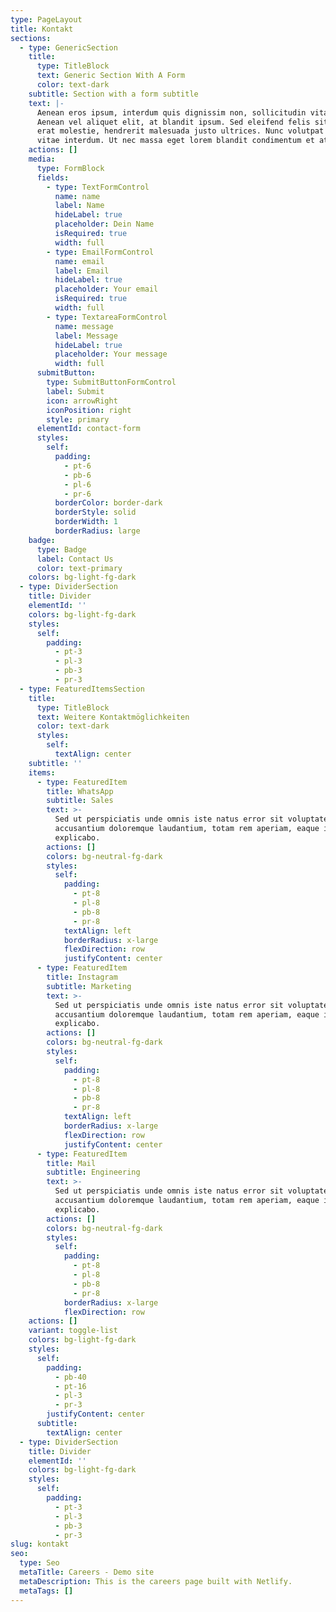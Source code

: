 ```yaml
---
type: PageLayout
title: Kontakt
sections:
  - type: GenericSection
    title:
      type: TitleBlock
      text: Generic Section With A Form
      color: text-dark
    subtitle: Section with a form subtitle
    text: |-
      Aenean eros ipsum, interdum quis dignissim non, sollicitudin vitae nisl.
      Aenean vel aliquet elit, at blandit ipsum. Sed eleifend felis sit amet
      erat molestie, hendrerit malesuada justo ultrices. Nunc volutpat at erat
      vitae interdum. Ut nec massa eget lorem blandit condimentum et at risus.
    actions: []
    media:
      type: FormBlock
      fields:
        - type: TextFormControl
          name: name
          label: Name
          hideLabel: true
          placeholder: Dein Name
          isRequired: true
          width: full
        - type: EmailFormControl
          name: email
          label: Email
          hideLabel: true
          placeholder: Your email
          isRequired: true
          width: full
        - type: TextareaFormControl
          name: message
          label: Message
          hideLabel: true
          placeholder: Your message
          width: full
      submitButton:
        type: SubmitButtonFormControl
        label: Submit
        icon: arrowRight
        iconPosition: right
        style: primary
      elementId: contact-form
      styles:
        self:
          padding:
            - pt-6
            - pb-6
            - pl-6
            - pr-6
          borderColor: border-dark
          borderStyle: solid
          borderWidth: 1
          borderRadius: large
    badge:
      type: Badge
      label: Contact Us
      color: text-primary
    colors: bg-light-fg-dark
  - type: DividerSection
    title: Divider
    elementId: ''
    colors: bg-light-fg-dark
    styles:
      self:
        padding:
          - pt-3
          - pl-3
          - pb-3
          - pr-3
  - type: FeaturedItemsSection
    title:
      type: TitleBlock
      text: Weitere Kontaktmöglichkeiten
      color: text-dark
      styles:
        self:
          textAlign: center
    subtitle: ''
    items:
      - type: FeaturedItem
        title: WhatsApp
        subtitle: Sales
        text: >-
          Sed ut perspiciatis unde omnis iste natus error sit voluptatem
          accusantium doloremque laudantium, totam rem aperiam, eaque ipsa quae.
          explicabo.
        actions: []
        colors: bg-neutral-fg-dark
        styles:
          self:
            padding:
              - pt-8
              - pl-8
              - pb-8
              - pr-8
            textAlign: left
            borderRadius: x-large
            flexDirection: row
            justifyContent: center
      - type: FeaturedItem
        title: Instagram
        subtitle: Marketing
        text: >-
          Sed ut perspiciatis unde omnis iste natus error sit voluptatem
          accusantium doloremque laudantium, totam rem aperiam, eaque ipsa quae.
          explicabo.
        actions: []
        colors: bg-neutral-fg-dark
        styles:
          self:
            padding:
              - pt-8
              - pl-8
              - pb-8
              - pr-8
            textAlign: left
            borderRadius: x-large
            flexDirection: row
            justifyContent: center
      - type: FeaturedItem
        title: Mail
        subtitle: Engineering
        text: >-
          Sed ut perspiciatis unde omnis iste natus error sit voluptatem
          accusantium doloremque laudantium, totam rem aperiam, eaque ipsa quae.
          explicabo.
        actions: []
        colors: bg-neutral-fg-dark
        styles:
          self:
            padding:
              - pt-8
              - pl-8
              - pb-8
              - pr-8
            borderRadius: x-large
            flexDirection: row
    actions: []
    variant: toggle-list
    colors: bg-light-fg-dark
    styles:
      self:
        padding:
          - pb-40
          - pt-16
          - pl-3
          - pr-3
        justifyContent: center
      subtitle:
        textAlign: center
  - type: DividerSection
    title: Divider
    elementId: ''
    colors: bg-light-fg-dark
    styles:
      self:
        padding:
          - pt-3
          - pl-3
          - pb-3
          - pr-3
slug: kontakt
seo:
  type: Seo
  metaTitle: Careers - Demo site
  metaDescription: This is the careers page built with Netlify.
  metaTags: []
---
```

